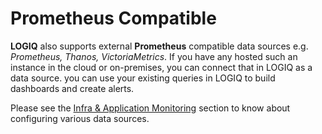 # Prometheus Compatible

**LOGIQ** also supports external **Prometheus** compatible data sources e.g. _Prometheus, Thanos, VictoriaMetrics_. If you have any hosted such an instance in the cloud or on-premises, you can connect that in LOGIQ as a data source. you can use your existing queries in LOGIQ to build dashboards and create alerts.&#x20;

Please see the [Infra & Application Monitoring](../../monitoring/prometheus/) section to know about configuring various data sources.
